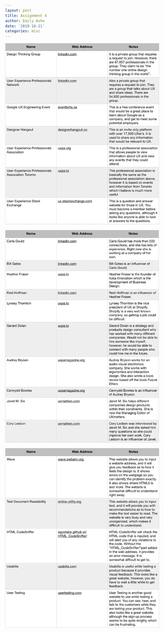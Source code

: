 ```yaml
---
layout: post
title: Assignment 4
author: Emily Ashe
date: '2019-10-21'
categories: misc
---
```


![Netlify CMS Screenshot](/assets/img/uploads/Assignment4.jpeg)


![Netlify CMS Screenshot](/assets/img/uploads/Assignment4.1.jpeg)


![Netlify CMS Screenshot](/assets/img/uploads/Assignment4.2.jpeg)
